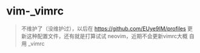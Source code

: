 # vim-_vimrc

> 不维护了（没维护过），以后在 https://github.com/EUye9IM/profiles 更新这种配置文件，还有就是打算试试 neovim，近期不会更新vimrc大概
自用 _vimrc
